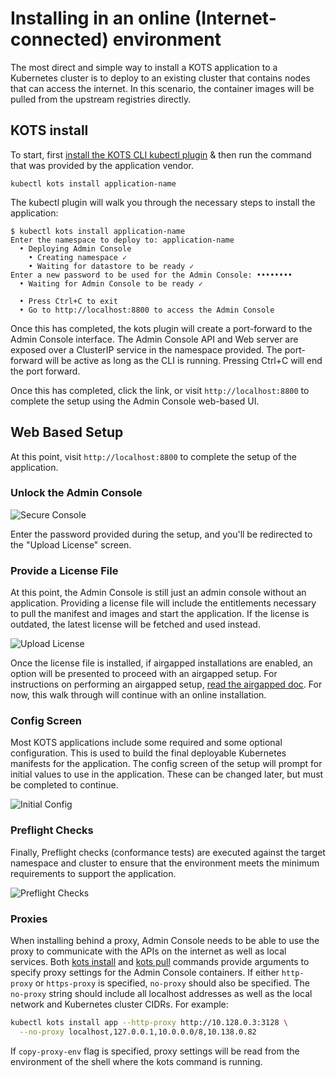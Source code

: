 # Installing in an online (Internet-connected) environment

The most direct and simple way to install a KOTS application to a Kubernetes cluster is to deploy to an existing cluster that contains nodes that can access the internet.
In this scenario, the container images will be pulled from the upstream registries directly.

## KOTS install
To start, first [install the KOTS CLI kubectl plugin](/kots-cli/getting-started/) & then run the command that was provided by the application vendor.

```shell
kubectl kots install application-name
```

The kubectl plugin will walk you through the necessary steps to install the application:

```shell
$ kubectl kots install application-name
Enter the namespace to deploy to: application-name
  • Deploying Admin Console
    • Creating namespace ✓
    • Waiting for datastore to be ready ✓
Enter a new password to be used for the Admin Console: ••••••••
  • Waiting for Admin Console to be ready ✓

  • Press Ctrl+C to exit
  • Go to http://localhost:8800 to access the Admin Console

```

Once this has completed, the kots plugin will create a port-forward to the Admin Console interface.
The Admin Console API and Web server are exposed over a ClusterIP service in the namespace provided.
The port-forward will be active as long as the CLI is running. Pressing Ctrl+C will end the port forward.

Once this has completed, click the link, or visit `http://localhost:8800` to complete the setup using the Admin Console web-based UI.

## Web Based Setup

At this point, visit `http://localhost:8800` to complete the setup of the application.

### Unlock the Admin Console
![Secure Console](/images/secure-console.png)

Enter the password provided during the setup, and you'll be redirected to the "Upload License" screen.

### Provide a License File
At this point, the Admin Console is still just an admin console without an application.
Providing a license file will include the entitlements necessary to pull the manifest and images and start the application.
If the license is outdated, the latest license will be fetched and used instead.

![Upload License](/images/upload-license.png)

Once the license file is installed, if airgapped installations are enabled, an option will be presented to proceed with an airgapped setup.
For instructions on performing an airgapped setup, [read the airgapped doc](/kotsadm/installing/airgap-packages).
For now, this walk through will continue with an online installation.

### Config Screen
Most KOTS applications include some required and some optional configuration.
This is used to build the final deployable Kubernetes manifests for the application.
The config screen of the setup will prompt for initial values to use in the application.
These can be changed later, but must be completed to continue.

![Initial Config](/images/initial-config.png)

### Preflight Checks
Finally, Preflight checks (conformance tests) are executed against the target namespace and cluster to ensure that the environment meets the minimum requirements to support the application.

![Preflight Checks](/images/preflight-checks.png)

### Proxies

When installing behind a proxy, Admin Console needs to be able to use the proxy to communicate with the APIs on the internet as well as local services.
Both [kots install](/kots-cli/install/) and [kots pull](/kots-cli/pull/) commands provide arguments to specify proxy settings for the Admin Console containers.
If either `http-proxy` or `https-proxy` is specified, `no-proxy` should also be specified.  The `no-proxy` string should include all localhost addresses as well as the local network and Kubernetes cluster CIDRs.
For example:
```bash
kubectl kots install app --http-proxy http://10.128.0.3:3128 \
  --no-proxy localhost,127.0.0.1,10.0.0.0/8,10.138.0.82
```
If `copy-proxy-env` flag is specified, proxy settings will be read from the environment of the shell where the kots command is running.
